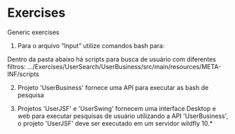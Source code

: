 # Exercises
Generic exercises

1) Para o arquivo “Input” utilize comandos bash para:

Dentro da pasta abaixo há scripts para busca de usuário com diferentes filtros:
.../Exercises/UserSearch/UserBusiness/src/main/resources/META-INF/scripts

2) Projeto 'UserBusiness' fornece uma API para executar as bash de pesquisa

3) Projetos 'UserJSF' e 'UserSwing' fornecem uma interface Desktop e web para executar pesquisas de usuário utilizando a API 'UserBusiness', o projeto 'UserJSF' deve ser executado em um servidor wildfly 10.*


